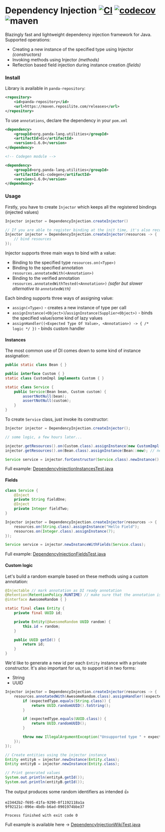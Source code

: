 # Dependency Injection [![CI](https://github.com/dzikoysk/dependency-injector/actions/workflows/gradle.yml/badge.svg)](https://github.com/dzikoysk/dependency-injector/actions/workflows/maven.yml) [![codecov](https://codecov.io/gh/dzikoysk/dependency-injector/branch/master/graph/badge.svg)](https://codecov.io/gh/dzikoysk/dependency-injector) ![maven](https://maven.reposilite.com/api/badge/latest/releases/org/panda-lang/utilities/di?color=40c14a&name=Latest%20Release&prefix=v)

Blazingly fast and lightweight dependency injection framework for Java. Supported operations:
* Creating a new instance of the specified type using Injector _(constructors)_
* Invoking methods using Injector _(methods)_
* Reflection based field injection during instance creation _(fields)_

### Install
Library is available in `panda-repository`:

```xml
<repository>
    <id>panda-repository</id>
    <url>https://maven.reposilite.com/releases</url>
</repository>
```

To use `annotations`, declare the dependency in your `pom.xml`

```xml
<dependency>
    <groupId>org.panda-lang.utilities</groupId>
    <artifactId>di</artifactId>
    <version>1.6.0</version>
</dependency>

<!-- Codegen module -->

<dependency>
    <groupId>org.panda-lang.utilities</groupId>
    <artifactId>di-codegen</artifactId>
    <version>1.6.0</version>
</dependency>
```

### Usage
Firstly, you have to create `Injector` which keeps all the registered bindings (injected values)

```java
Injector injector = DependencyInjection.createInjector()

// If you are able to register binding at the init time, it's also recommended to use the following structure
Injector injector = DependencyInjection.createInjector(resources -> {
    // bind resources
});
```

Injector supports three main ways to bind with a value:
* Binding to the specified type `resources.on(<Type>)`
* Binding to the specified annotation `resources.annotatedWith(<Annotation>)`
* Binding to the verified annotation `resources.annotatedWithTested(<Annotation>)` *(safer but slower alternative to `annotatedWith`)*

Each binding supports three ways of assigning value:
* `assign(<Type>)` - creates a new instance of type per call
* `assignInstance(<Object>)`/`assignInstance(Supplier<Object>)` - binds the specified value/some kind of lazy values
* `assignHandler((<Expected Type Of Value>, <Annotation>) -> { /* logic */ })` - binds custom handler

#### Instances
The most common use of DI comes down to some kind of instance assignation:

```java
public static class Bean { }

public interface Custom { }
static class CustomImpl implements Custom { }

static class Service {
    public Service(Bean bean, Custom custom) {
        assertNotNull(bean);
        assertNotNull(custom);
    }
}
```

To create `Service` class, just invoke its constructor:

```java
Injector injector = DependencyInjection.createInjector();

// some logic, a few hours later...

injector.getResources().on(Custom.class).assignInstance(new CustomImpl()); // singleton
injector.getResources().on(Bean.class).assignInstance(Bean::new); // new instance per call

Service service = injector.forConstructor(Service.class).newInstance();
```

Full example: [DependencyInjectionInstancesTest.java](https://github.com/FunnyGuilds/dependency-injector/blob/master/di/src/test/java/org/panda_lang/utilities/inject/DependencyInjectionInstancesTest.java)

#### Fields
```java
class Service {
    @Inject
    private String fieldOne;
    @Inject
    private Integer fieldTwo;
}

Injector injector = DependencyInjection.createInjector(resources -> {
    resources.on(String.class).assignInstance("Hello Field");
    resources.on(Integer.class).assignInstance(7);
});

Service service = injector.newInstanceWithFields(Service.class);
```

Full example: [DependencyInjectionFieldsTest.java](https://github.com/FunnyGuilds/dependency-injector/blob/master/di/src/test/java/org/panda_lang/utilities/inject/DependencyInjectionFieldsTest.java)


#### Custom logic

Let's build a random example based on these methods using a custom annotation:

```java
@Injectable // mark annotation as DI ready annotation
@Retention(RetentionPolicy.RUNTIME) // make sure that the annotation is visible at runtime
@interface AwesomeRandom { }

static final class Entity {
    private final UUID id;

    private Entity(@AwesomeRandom UUID random) {
        this.id = random;
    }

    public UUID getId() {
        return id;
    }
}
```

We'd like to generate a new id per each `Entity` instance with a private constructor. It's also important for us, to support id in two forms:
* String
* UUID

```java
Injector injector = DependencyInjection.createInjector(resources -> {
    resources.annotatedWith(AwesomeRandom.class).assignHandler((expectedType, annotation) -> {
        if (expectedType.equals(String.class)) {
            return UUID.randomUUID().toString();
        }

        if (expectedType.equals(UUID.class)) {
            return UUID.randomUUID();
        }

        throw new IllegalArgumentException("Unsupported type " + expectedType);
    });
});

// Create entities using the injector instance
Entity entityA = injector.newInstance(Entity.class);
Entity entityB = injector.newInstance(Entity.class);

// Print generated values
System.out.println(entityA.getId());
System.out.println(entityB.getId());
```

The output produces some random identifiers as intended 👍 

```
e23442b2-f695-41fa-9290-0f1192118a1a
9f92121c-096e-4bdb-b6ad-0901974bbe37

Process finished with exit code 0
```

Full example is available here -> [DependencyInjectionWikiTest.java](https://github.com/FunnyGuilds/dependency-injector/blob/master/di/src/test/java/org/panda_lang/utilities/inject/DependencyInjectionWikiTest.java)

